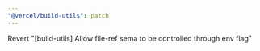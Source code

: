 ```yaml
---
"@vercel/build-utils": patch
---
```


Revert "[build-utils] Allow file-ref sema to be controlled through env flag"
